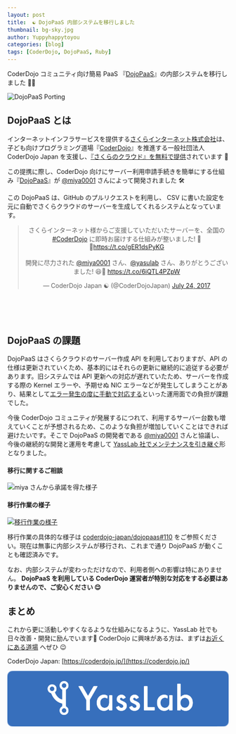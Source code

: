 ```yaml
---
layout: post
title:  ☯️ DojoPaaS 内部システムを移行しました
thumbnail: bg-sky.jpg
author: Yuppyhappytoyou
categories: [blog]
tags: [CoderDojo, DojoPaaS, Ruby]
---
```


CoderDojo コミュニティ向け簡易 PaaS 『[DojoPaaS](https://github.com/coderdojo-japan/dojopaas)』の内部システムを移行しました 🚜💨

![DojoPaaS Porting](https://i.gyazo.com/3aaafd43da64b72ca9f9c2fd6bb63b90.png)

## DojoPaaS とは

インターネットインフラサービスを提供する[さくらインターネット株式会社](https://www.sakura.ad.jp/)は、子ども向けプログラミング道場『[CoderDojo](https://coderdojo.jp/)』を推進する一般社団法人 CoderDojo Japan を支援し、[『さくらのクラウド』を無料で提供](https://www.sakura.ad.jp/information/pressreleases/2017/07/20/90191/)されています 🎁

この提携に際し、CoderDojo 向けにサーバー利用申請手続きを簡単にする仕組み『[DojoPaaS](https://github.com/coderdojo-japan/dojopaas)』が [@miya0001](https://twitter.com/miya0001) さんによって開発されました 🛠

この DojoPaaS は、GitHub のプルリクエストを利用し、 CSV に書いた設定を元に自動でさくらクラウドのサーバーを生成してくれるシステムとなっています。

<div class="center" style="margin-bottom: 100px;" align="center">
  <blockquote class="twitter-tweet"><p lang="ja" dir="ltr">さくらインターネット様からご支援していただいたサーバーを、全国の <a href="https://twitter.com/hashtag/CoderDojo?src=hash&amp;ref_src=twsrc%5Etfw">#CoderDojo</a> に即時お届けする仕組みが整いました! 🤖✨<a href="https://t.co/gER1dsPyKG">https://t.co/gER1dsPyKG</a><br><br>開発に尽力された <a href="https://twitter.com/miya0001?ref_src=twsrc%5Etfw">@miya0001</a> さん、<a href="https://twitter.com/yasulab?ref_src=twsrc%5Etfw">@yasulab</a> さん、ありがとうございました! 😆🎉 <a href="https://t.co/6iQTL4PZpW">https://t.co/6iQTL4PZpW</a></p>&mdash; CoderDojo Japan ☯️ (@CoderDojoJapan) <a href="https://twitter.com/CoderDojoJapan/status/889346596797784066?ref_src=twsrc%5Etfw">July 24, 2017</a></blockquote>
  </div>

## DojoPaaS の課題

DojoPaaS はさくらクラウドのサーバー作成 API を利用しておりますが、API の仕様は更新されていくため、基本的にはそれらの更新に継続的に追従する必要があります。旧システムでは API 更新への対応が遅れていたため、サーバーを作成する際の Kernel エラーや、予期せぬ NIC エラーなどが発生してしまうことがあり、結果として[エラー発生の度に手動で対応する](https://github.com/coderdojo-japan/dojopaas/issues?q=is%3Aissue+is%3Aclosed)といった運用面での負担が課題でした。

今後 CoderDojo コミュニティが発展するにつれて、利用するサーバー台数も増えていくことが予想されるため、このような負担が増加していくことはできれば避けたいです。そこで DojoPaaS の開発者である [@miya0001](https://twitter.com/miya0001) さんと協議し、今後の継続的な開発と運用を考慮して [YassLab 社でメンテナンスを引き継ぐ](https://github.com/coderdojo-japan/dojopaas/issues/110)形となりました。

#### 移行に関するご相談

![miya さんから承諾を得た様子](https://i.gyazo.com/d4c28a383b52079cd9e8cb1c8770339d.png)

#### 移行作業の様子
[![移行作業の様子](https://i.gyazo.com/f496cdb67ce9e1f2f106663c2a47eaea.png)](https://github.com/coderdojo-japan/dojopaas/issues/110#issuecomment-495046878)

  移行作業の具体的な様子は [coderdojo-japan/dojopaas#110](https://github.com/coderdojo-japan/dojopaas/issues/110) をご参照ください。現在は無事に内部システムが移行され、これまで通り DojoPaaS が動くことも確認済みです。

  なお、内部システムが変わっただけなので、利用者側への影響は特にありません。 **DojoPaaS を利用している CoderDojo 運営者が特別な対応をする必要はありませんので、ご安心ください 😌** 

<!--
##### オマケ: PaaS って何？
"Platform as a Service"の略で、読み方は「パース」です。PaaSは「サービスとしてのプラットフォーム」という意味で、お店で例えるならすでに電気・水道などのインフラがそろった、ショッピングセンターのテナントのようなものです。Railsチュートリアルで使用されている Heroku（へロク）もPaaS提供サービスの一つです✨
-->

## まとめ

これから更に活動しやすくなるような仕組みになるように、YassLab 社でも日々改善・開発に励んでいます💪 CoderDojo に興味がある方は、まずは[お近くにある道場](https://coderdojo.jp/events) へぜひ 😉

CoderDojo Japan: [https://coderdojo.jp/](https://coderdojo.jp/)

[![YassLab Inc.](/img/logos/800x200.png)](/)


